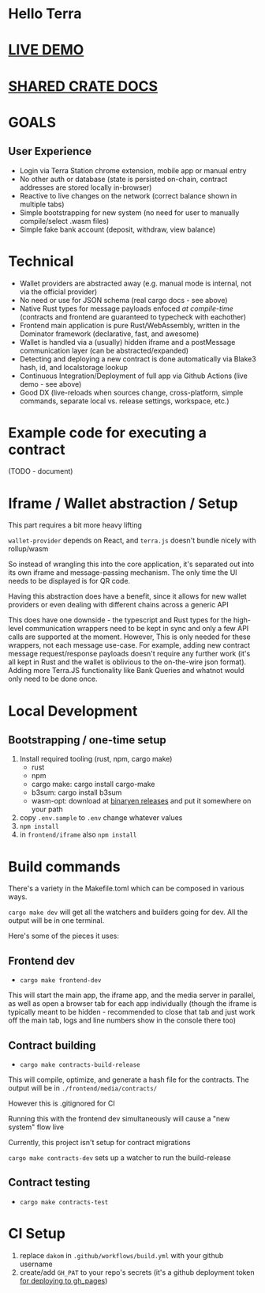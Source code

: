 # Hello Terra 

# [LIVE DEMO](https://dakom.github.io/hello-terra)
# [SHARED CRATE DOCS](https://dakom.github.io/hello-terra/docs/shared)

# GOALS

## User Experience
* Login via Terra Station chrome extension, mobile app or manual entry
* No other auth or database (state is persisted on-chain, contract addresses are stored locally in-browser)
* Reactive to live changes on the network (correct balance shown in multiple tabs)
* Simple bootstrapping for new system (no need for user to manually compile/select .wasm files) 
* Simple fake bank account (deposit, withdraw, view balance)

# Technical

* Wallet providers are abstracted away (e.g. manual mode is internal, not via the official provider)
* No need or use for JSON schema (real cargo docs - see above)
* Native Rust types for message payloads enfoced _at compile-time_ (contracts and frontend are guaranteed to typecheck with eachother) 
* Frontend main application is pure Rust/WebAssembly, written in the Dominator framework (declarative, fast, and awesome)
* Wallet is handled via a (usually) hidden iframe and a postMessage communication layer (can be abstracted/expanded)
* Detecting and deploying a new contract is done automatically via Blake3 hash, id, and localstorage lookup
* Continuous Integration/Deployment of full app via Github Actions (live demo - see above)
* Good DX (live-reloads when sources change, cross-platform, simple commands, separate local vs. release settings, workspace, etc.)

# Example code for executing a contract

(TODO - document)


# Iframe / Wallet abstraction / Setup

This part requires a bit more heavy lifting

`wallet-provider` depends on React, and `terra.js` doesn't bundle nicely with rollup/wasm

So instead of wrangling this into the core application, it's separated out into its own iframe and message-passing mechanism. The only time the UI needs to be displayed is for QR code.

Having this abstraction does have a benefit, since it allows for new wallet providers or even dealing with different chains across a generic API

This does have one downside - the typescript and Rust types for the high-level communication wrappers need to be kept in sync and only a few API calls are supported at the moment. However, This is only needed for these wrappers, not each message use-case. For example, adding new contract message request/response payloads doesn't require any further work (it's all kept in Rust and the wallet is oblivious to the on-the-wire json format). Adding more Terra.JS functionality like Bank Queries and whatnot would only need to be done once.

# Local Development

## Bootstrapping / one-time setup

1. Install required tooling (rust, npm, cargo make)
    - rust
    - npm
    - cargo make: cargo install cargo-make
    - b3sum: cargo install b3sum
    - wasm-opt: download at [binaryen releases](https://github.com/WebAssembly/binaryen/releases) and put it somewhere on your path
2. copy `.env.sample` to `.env` change whatever values 
3. `npm install`
4. in `frontend/iframe` also `npm install`


# Build commands

There's a variety in the Makefile.toml which can be composed in various ways.

`cargo make dev` will get all the watchers and builders going for dev. All the output will be in one terminal.

Here's some of the pieces it uses:

## Frontend dev

- `cargo make frontend-dev`

This will start the main app, the iframe app, and the media server in parallel, as well as open a browser tab for each app individually (though the iframe is typically meant to be hidden - recommended to close that tab and just work off the main tab, logs and line numbers show in the console there too)

## Contract building 

- `cargo make contracts-build-release`

This will compile, optimize, and generate a hash file for the contracts.
The output will be in `./frontend/media/contracts/`

However this is .gitignored for CI

Running this with the frontend dev simultaneously will cause a "new system" flow live

Currently, this project isn't setup for contract migrations

`cargo make contracts-dev` sets up a watcher to run the build-release

## Contract testing 

- `cargo make contracts-test`

# CI Setup

1. replace `dakom` in `.github/workflows/build.yml` with your github username
2. create/add `GH_PAT` to your repo's secrets (it's a github deployment token [for deploying to gh_pages](https://github.com/maxheld83/ghpages/pull/18))